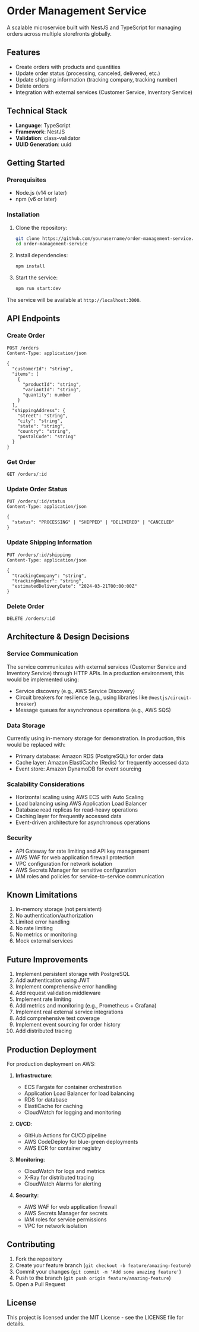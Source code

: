 # Order Management Service

A scalable microservice built with NestJS and TypeScript for managing orders across multiple storefronts globally.

## Features

- Create orders with products and quantities
- Update order status (processing, canceled, delivered, etc.)
- Update shipping information (tracking company, tracking number)
- Delete orders
- Integration with external services (Customer Service, Inventory Service)

## Technical Stack

- **Language**: TypeScript
- **Framework**: NestJS
- **Validation**: class-validator
- **UUID Generation**: uuid

## Getting Started

### Prerequisites

- Node.js (v14 or later)
- npm (v6 or later)

### Installation

1. Clone the repository:
   ```bash
   git clone https://github.com/yourusername/order-management-service.git
   cd order-management-service
   ```

2. Install dependencies:
   ```bash
   npm install
   ```

3. Start the service:
   ```bash
   npm run start:dev
   ```

The service will be available at `http://localhost:3000`.

## API Endpoints

### Create Order
```http
POST /orders
Content-Type: application/json

{
  "customerId": "string",
  "items": [
    {
      "productId": "string",
      "variantId": "string",
      "quantity": number
    }
  ],
  "shippingAddress": {
    "street": "string",
    "city": "string",
    "state": "string",
    "country": "string",
    "postalCode": "string"
  }
}
```

### Get Order
```http
GET /orders/:id
```

### Update Order Status
```http
PUT /orders/:id/status
Content-Type: application/json

{
  "status": "PROCESSING" | "SHIPPED" | "DELIVERED" | "CANCELED"
}
```

### Update Shipping Information
```http
PUT /orders/:id/shipping
Content-Type: application/json

{
  "trackingCompany": "string",
  "trackingNumber": "string",
  "estimatedDeliveryDate": "2024-03-21T00:00:00Z"
}
```

### Delete Order
```http
DELETE /orders/:id
```

## Architecture & Design Decisions

### Service Communication
The service communicates with external services (Customer Service and Inventory Service) through HTTP APIs. In a production environment, this would be implemented using:
- Service discovery (e.g., AWS Service Discovery)
- Circuit breakers for resilience (e.g., using libraries like `@nestjs/circuit-breaker`)
- Message queues for asynchronous operations (e.g., AWS SQS)

### Data Storage
Currently using in-memory storage for demonstration. In production, this would be replaced with:
- Primary database: Amazon RDS (PostgreSQL) for order data
- Cache layer: Amazon ElastiCache (Redis) for frequently accessed data
- Event store: Amazon DynamoDB for event sourcing

### Scalability Considerations
- Horizontal scaling using AWS ECS with Auto Scaling
- Load balancing using AWS Application Load Balancer
- Database read replicas for read-heavy operations
- Caching layer for frequently accessed data
- Event-driven architecture for asynchronous operations

### Security
- API Gateway for rate limiting and API key management
- AWS WAF for web application firewall protection
- VPC configuration for network isolation
- AWS Secrets Manager for sensitive configuration
- IAM roles and policies for service-to-service communication

## Known Limitations

1. In-memory storage (not persistent)
2. No authentication/authorization
3. Limited error handling
4. No rate limiting
5. No metrics or monitoring
6. Mock external services

## Future Improvements

1. Implement persistent storage with PostgreSQL
2. Add authentication using JWT
3. Implement comprehensive error handling
4. Add request validation middleware
5. Implement rate limiting
6. Add metrics and monitoring (e.g., Prometheus + Grafana)
7. Implement real external service integrations
8. Add comprehensive test coverage
9. Implement event sourcing for order history
10. Add distributed tracing

## Production Deployment

For production deployment on AWS:

1. **Infrastructure**:
   - ECS Fargate for container orchestration
   - Application Load Balancer for load balancing
   - RDS for database
   - ElastiCache for caching
   - CloudWatch for logging and monitoring

2. **CI/CD**:
   - GitHub Actions for CI/CD pipeline
   - AWS CodeDeploy for blue-green deployments
   - AWS ECR for container registry

3. **Monitoring**:
   - CloudWatch for logs and metrics
   - X-Ray for distributed tracing
   - CloudWatch Alarms for alerting

4. **Security**:
   - AWS WAF for web application firewall
   - AWS Secrets Manager for secrets
   - IAM roles for service permissions
   - VPC for network isolation

## Contributing

1. Fork the repository
2. Create your feature branch (`git checkout -b feature/amazing-feature`)
3. Commit your changes (`git commit -m 'Add some amazing feature'`)
4. Push to the branch (`git push origin feature/amazing-feature`)
5. Open a Pull Request

## License

This project is licensed under the MIT License - see the LICENSE file for details.
